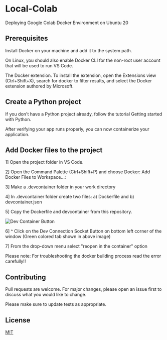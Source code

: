 # Local-Colab
Deploying Google Colab Docker Environment on Ubuntu 20 

## Prerequisites

Install Docker on your machine and add it to the system path.

On Linux, you should also enable Docker CLI for the non-root user account that will be used to run VS Code.

The Docker extension. To install the extension, open the Extensions view (Ctrl+Shift+X), search for docker to filter results, and select the Docker extension authored by Microsoft.

## Create a Python project

If you don't have a Python project already, follow the tutorial Getting started with Python.

After verifying your app runs properly, you can now containerize your application.

## Add Docker files to the project

1] Open the project folder in VS Code.

2] Open the Command Palette (Ctrl+Shift+P) and choose Docker: Add Docker Files to Workspace...:

3] Make a .devcontainer folder in your work directory

4] In .devcontainer folder create two files: a) Dockerfile  and b) devcontainer.json

5] Copy the Dockerfile and devcontainer from this repository.

![Dev Container Button](https://miro.medium.com/v2/resize:fit:786/format:webp/1*vuTi7eqfDNb-aQRqyXlQXw.png)

6] ^ Click on the Dev Connection Socket Button on bottom left corner of the window (Green colored tab shown in above image)

7] From the drop-down menu select "reopen in the container" option

Please note: For troubleshooting the docker building process read the error carefully!!


## Contributing

Pull requests are welcome. For major changes, please open an issue first
to discuss what you would like to change.

Please make sure to update tests as appropriate.

## License

[MIT](https://choosealicense.com/licenses/mit/)
